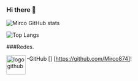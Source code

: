 ### Hi there 👋

![Mirco GitHub stats](https://github-readme-stats.vercel.app/api?username=Mirco874&show_icons=true&theme=radical)

![Top Langs](https://github-readme-stats.vercel.app/api/top-langs/?username=Mirco874)

###Redes.

-GitHub [<img align="left" alt="logo github" src="https://cdn-icons-png.flaticon.com/512/25/25231.png" width="50px" height=50px />]
[https://github.com/Mirco874]!
